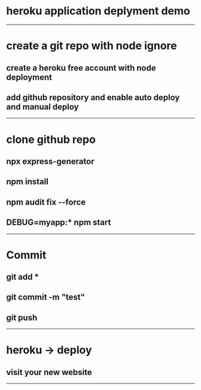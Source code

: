 # heroku application deplyment demo

----
# create a git repo with node ignore 
## create a heroku free account with node deployment
## add github repository and enable auto deploy and manual deploy

-----------
# clone github repo
## npx express-generator
## npm install
## npm audit fix --force
## DEBUG=myapp:* npm start

-------------
# Commit
## git add *
## git commit -m "test"
## git push
----------

# heroku -> deploy
## visit your new website
---------------
